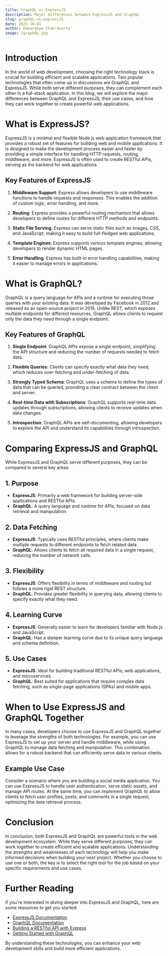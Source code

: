 ```yaml
---
title: GraphQL vs ExpressJS
description: Major differences between ExpressJS and GraphQL
slug: graphQL-vs-expressJS
date: 2023-10-01
author: Debarghya Chakravarty
image: /graphQL.jpg
---
```


# Introduction

In the world of web development, choosing the right technology stack is crucial for building efficient and scalable applications. Two popular technologies that often come up in discussions are GraphQL and ExpressJS. While both serve different purposes, they can complement each other in a full-stack application. In this blog, we will explore the major differences between GraphQL and ExpressJS, their use cases, and how they can work together to create powerful web applications.

# What is ExpressJS?

ExpressJS is a minimal and flexible Node.js web application framework that provides a robust set of features for building web and mobile applications. It is designed to make the development process easier and faster by providing a simple interface for handling HTTP requests, routing, middleware, and more. ExpressJS is often used to create RESTful APIs, serving as the backend for web applications.

## Key Features of ExpressJS

1. **Middleware Support**: Express allows developers to use middleware functions to handle requests and responses. This enables the addition of custom logic, error handling, and more.

2. **Routing**: Express provides a powerful routing mechanism that allows developers to define routes for different HTTP methods and endpoints.

3. **Static File Serving**: Express can serve static files such as images, CSS, and JavaScript, making it easy to build full-fledged web applications.

4. **Template Engines**: Express supports various template engines, allowing developers to render dynamic HTML pages.

5. **Error Handling**: Express has built-in error handling capabilities, making it easier to manage errors in applications.

# What is GraphQL?

GraphQL is a query language for APIs and a runtime for executing those queries with your existing data. It was developed by Facebook in 2012 and released as an open-source project in 2015. Unlike REST, which exposes multiple endpoints for different resources, GraphQL allows clients to request only the data they need through a single endpoint.

## Key Features of GraphQL

1. **Single Endpoint**: GraphQL APIs expose a single endpoint, simplifying the API structure and reducing the number of requests needed to fetch data.

2. **Flexible Queries**: Clients can specify exactly what data they need, which reduces over-fetching and under-fetching of data.

3. **Strongly Typed Schema**: GraphQL uses a schema to define the types of data that can be queried, providing a clear contract between the client and server.

4. **Real-time Data with Subscriptions**: GraphQL supports real-time data updates through subscriptions, allowing clients to receive updates when data changes.

5. **Introspection**: GraphQL APIs are self-documenting, allowing developers to explore the API and understand its capabilities through introspection.

# Comparing ExpressJS and GraphQL

While ExpressJS and GraphQL serve different purposes, they can be compared in several key areas:

## 1. Purpose

- **ExpressJS**: Primarily a web framework for building server-side applications and RESTful APIs.
- **GraphQL**: A query language and runtime for APIs, focused on data retrieval and manipulation.

## 2. Data Fetching

- **ExpressJS**: Typically uses RESTful principles, where clients make multiple requests to different endpoints to fetch related data.
- **GraphQL**: Allows clients to fetch all required data in a single request, reducing the number of network calls.

## 3. Flexibility

- **ExpressJS**: Offers flexibility in terms of middleware and routing but follows a more rigid REST structure.
- **GraphQL**: Provides greater flexibility in querying data, allowing clients to specify exactly what they need.

## 4. Learning Curve

- **ExpressJS**: Generally easier to learn for developers familiar with Node.js and JavaScript.
- **GraphQL**: Has a steeper learning curve due to its unique query language and schema definition.

## 5. Use Cases

- **ExpressJS**: Ideal for building traditional RESTful APIs, web applications, and microservices.
- **GraphQL**: Best suited for applications that require complex data fetching, such as single-page applications (SPAs) and mobile apps.

# When to Use ExpressJS and GraphQL Together

In many cases, developers choose to use ExpressJS and GraphQL together to leverage the strengths of both technologies. For example, you can use ExpressJS to set up your server and handle middleware, while using GraphQL to manage data fetching and manipulation. This combination allows for a robust backend that can efficiently serve data to various clients.

## Example Use Case

Consider a scenario where you are building a social media application. You can use ExpressJS to handle user authentication, serve static assets, and manage API routes. At the same time, you can implement GraphQL to allow clients to fetch user profiles, posts, and comments in a single request, optimizing the data retrieval process.

# Conclusion

In conclusion, both ExpressJS and GraphQL are powerful tools in the web development ecosystem. While they serve different purposes, they can work together to create efficient and scalable applications. Understanding the strengths and weaknesses of each technology will help you make informed decisions when building your next project. Whether you choose to use one or both, the key is to select the right tool for the job based on your specific requirements and use cases.

# Further Reading

If you're interested in diving deeper into ExpressJS and GraphQL, here are some resources to get you started:

- [ExpressJS Documentation](https://expressjs.com/)
- [GraphQL Documentation](https://graphql.org/)
- [Building a RESTful API with Express](https://www.taniarascia.com/node-express-server-rest-api/)
- [Getting Started with GraphQL](https://graphql.org/learn/)

By understanding these technologies, you can enhance your web development skills and build more efficient applications.